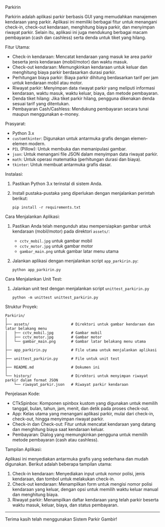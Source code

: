 Parkirin

Parkirin adalah aplikasi parkir berbasis GUI yang memudahkan manajemen kendaraan yang parkir. Aplikasi ini memiliki berbagai fitur untuk menangani check-in, check-out kendaraan, menghitung biaya parkir, dan menyimpan riwayat parkir. Selain itu, aplikasi ini juga mendukung berbagai macam pembayaran (cash dan cashless) serta denda untuk tiket yang hilang.

Fitur Utama:

* Check-in kendaraan: Mencatat kendaraan yang masuk ke area parkir beserta jenis kendaraan (mobil/motor) dan waktu masuk.
* Check-out kendaraan: Memungkinkan kendaraan untuk keluar dan menghitung biaya parkir berdasarkan durasi parkir.
* Perhitungan biaya parkir: Biaya parkir dihitung berdasarkan tarif per jam untuk kendaraan mobil atau motor.
* Riwayat parkir: Menyimpan data riwayat parkir yang meliputi informasi kendaraan, waktu masuk, waktu keluar, biaya, dan metode pembayaran.
* Denda tiket hilang: Jika tiket parkir hilang, pengguna dikenakan denda sesuai tarif yang ditentukan.
* Pembayaran Cash/Cashless: Mendukung pembayaran secara tunai maupun menggunakan e-money.

Prasyarat:

* Python 3.x
* `customtkinter`: Digunakan untuk antarmuka grafis dengan elemen-elemen modern.
* `PIL` (Pillow): Untuk membuka dan memanipulasi gambar.
* `json`: Untuk menangani file JSON dalam menyimpan data riwayat parkir.
* `math`: Untuk operasi matematika (perhitungan durasi dan biaya).
* `tkinter`: Untuk membuat antarmuka grafis dasar.

Instalasi:

1. Pastikan Python 3.x terinstal di sistem Anda.
2. Install pustaka-pustaka yang diperlukan dengan menjalankan perintah berikut:

   ```
   pip install -r requirements.txt
   
   ```

Cara Menjalankan Aplikasi:

1. Pastikan Anda telah mengunduh atau mempersiapkan gambar untuk kendaraan (mobil/motor) pada direktori `assets/`:

   * `cctv_mobil.jpg` untuk gambar mobil
   * `cctv_motor.jpg` untuk gambar motor
   * `gambar_main.png` untuk gambar latar menu utama

2. Jalankan aplikasi dengan menjalankan script `app_parkirin.py`:

   ```
   python app_parkirin.py
   
   ```

Cara Menjalankan Unit Test:

1. Jalankan unit test dengan menjalankan script `unittest_parkirin.py`

   ```
   python -m unittest unittest_parkirin.py

   ```

Struktur Proyek:

```
Parkirin/
│
├── assets/                   # Direktori untuk gambar kendaraan dan latar belakang menu
│   ├── cctv_mobil.jpg        # Gambar mobil
│   ├── cctv_motor.jpg        # Gambar motor
│   └── gambar_main.png       # Gambar latar belakang menu utama
│
├── app_parkirin.py           # File utama untuk menjalankan aplikasi
│
├── unittest_parkirin.py      # File untuk unit test
│
├── README.md                 # Dokumen ini
│
└── history/                  # Direktori untuk menyimpan riwayat parkir dalam format JSON
    └── riwayat_parkir.json   # Riwayat parkir kendaraan
```

Penjelasan Kode:

* CTkSpinbox: Komponen spinbox kustom yang digunakan untuk memilih tanggal, bulan, tahun, jam, menit, dan detik pada proses check-out.
* App: Kelas utama yang menangani aplikasi parkir, mulai dari check-in, check-out, hingga menyimpan riwayat parkir.
* Check-in dan Check-out: Fitur untuk mencatat kendaraan yang datang dan menghitung biaya saat kendaraan keluar.
* Pembayaran: Dialog yang memungkinkan pengguna untuk memilih metode pembayaran (cash atau cashless).

Tampilan Aplikasi:

Aplikasi ini menyediakan antarmuka grafis yang sederhana dan mudah digunakan. Berikut adalah beberapa tampilan utama:

1. Check-in kendaraan: Menyediakan input untuk nomor polisi, jenis kendaraan, dan tombol untuk melakukan check-in.
2. Check-out kendaraan: Menampilkan form untuk mengisi nomor polisi kendaraan yang keluar, dengan opsi untuk memilih waktu keluar manual dan menghitung biaya.
3. Riwayat parkir: Menampilkan daftar kendaraan yang telah parkir beserta waktu masuk, keluar, biaya, dan status pembayaran.

---

Terima kasih telah menggunakan Sistem Parkir Gambir!
